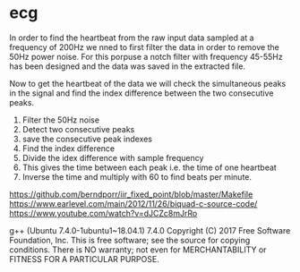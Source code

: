 # ecg
In order to find the heartbeat from the raw input data sampled at a frequency of 200Hz we nned to first filter the data in order to remove the 50Hz power noise. For this porpuse a notch filter with frequency 45-55Hz has been designed and the data was saved in the extracted file.

Now to get the heartbeat of the data we will check the simultaneous peaks in the signal and find the index difference between the two consecutive peaks.

1. Filter the 50Hz noise
2. Detect two consecutive peaks
3. save the consecutive peak indexes
4. Find the index difference 
5. Divide the idex difference with sample frequency
6. This gives the time between each peak i.e. the time of one heartbeat
7. Inverse the time and multiply with 60 to find beats per minute.


https://github.com/berndporr/iir_fixed_point/blob/master/Makefile
https://www.earlevel.com/main/2012/11/26/biquad-c-source-code/
https://www.youtube.com/watch?v=dJCZc8mJrRo

g++ (Ubuntu 7.4.0-1ubuntu1~18.04.1) 7.4.0
Copyright (C) 2017 Free Software Foundation, Inc.
This is free software; see the source for copying conditions.  There is NO
warranty; not even for MERCHANTABILITY or FITNESS FOR A PARTICULAR PURPOSE.


